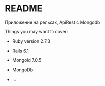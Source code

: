 # README

Приложение на рельсах, ApiRest с Mongodb

Things you may want to cover:

* Ruby version 2.7.3
* Rails 6.1
* Mongoid 7.0.5
* MongoDb



* ...
